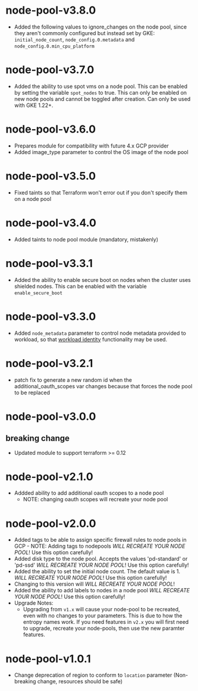 # node-pool-v3.8.0
- Added the following values to ignore_changes on the node pool, since they aren't commonly configured but instead set by GKE: `initial_node_count`, `node_config.0.metadata` and `node_config.0.min_cpu_platform`

# node-pool-v3.7.0
- Added the ability to use spot vms on a node pool. This can be enabled by setting the variable `spot_nodes` to true. This can only be enabled on new node pools and cannot be toggled after creation. Can only be used with GKE 1.22+.

# node-pool-v3.6.0
- Prepares module for compatibility with future 4.x GCP provider
- Added image_type parameter to control the OS image of the node pool

# node-pool-v3.5.0
- Fixed taints so that Terraform won't error out if you don't specify them on a node pool

# node-pool-v3.4.0
- Added taints to node pool module (mandatory, mistakenly)

# node-pool-v3.3.1
- Added the ability to enable secure boot on nodes when the cluster uses shielded nodes. This can be enabled with the variable `enable_secure_boot`

# node-pool-v3.3.0
- Added `node_metadata` parameter to control node metadata provided to workload, so that [workload identity](https://cloud.google.com/kubernetes-engine/docs/how-to/workload-identity) functionality may be used.

# node-pool-v3.2.1
- patch fix to generate a new random id when the additional_oauth_scopes var changes because that forces the node pool to be replaced

# node-pool-v3.0.0
## breaking change
- Updated module to support terraform >= 0.12

# node-pool-v2.1.0
- Addded ability to add additional oauth scopes to a node pool
  - NOTE: changing oauth scopes will recreate your node pool

# node-pool-v2.0.0
- Added tags to be able to assign specific firewall rules to node pools in GCP - NOTE: Adding tags to nodepools _WILL RECREATE YOUR NODE POOL_! Use this option carefully!
- Added disk type to the node pool. Accepts the values 'pd-standard' or 'pd-ssd' _WILL RECREATE YOUR NODE POOL_! Use this option carefully!
- Added the ability to set the initial node count. The default value is 1. _WILL RECREATE YOUR NODE POOL_! Use this option carefully!
- Changing to this version will _WILL RECREATE YOUR NODE POOL_!
- Added the ability to add labels to nodes in a node pool _WILL RECREATE YOUR NODE POOL_! Use this option carefully!
- Upgrade Notes:
  - Upgrading from `v1.x` will cause your node-pool to be recreated, even with no changes to your parameters. This is due to how the entropy names work. If you need features in `v2.x` you will first need to upgrade, recreate your node-pools, then use the new paramter features.

# node-pool-v1.0.1
- Change deprecation of region to conform to `location` parameter (Non-breaking change, resources should be safe)
